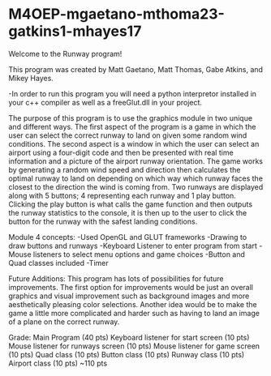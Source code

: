 # M4OEP-mgaetano-mthoma23-gatkins1-mhayes17
Welcome to the Runway program!

This program was created by Matt Gaetano, Matt Thomas, Gabe Atkins, and Mikey Hayes.

-In order to run this program you will need a python interpretor installed in your c++ compiler
as well as a freeGlut.dll in your project.  

The purpose of this program is to use the graphics module in two unique and different ways.  The first
aspect of the program is a game in which the user can select the correct runway to land on given some random 
wind conditions.  The second aspect is a window in which the user can select an airport using a four-digit
code and then be presented with real time information and a picture of the airport runway orientation.  The 
game works by generating a random wind speed and direction then calculates the optimal runway to land on 
depending on which way which runway faces the closest to the direction the wind is coming from.  Two runways 
are displayed along with 5 buttons; 4 representing each runway and 1 play button.  Clicking the play button 
is what calls the game function and then outputs the runway statistics to the console, it is then up to the 
user to click the button for the runway with the safest landing conditions.  

Module 4 concepts:
-Used OpenGL and GLUT frameworks 
-Drawing to draw buttons and runways
-Keyboard Listener to enter program from start
-Mouse listeners to select menu options and game choices
-Button and Quad classes included
-Timer 

Future Additions:
This program has lots of possibilities for future improvements.  The first option for improvements would be
just an overall graphics and visual improvement such as background images and more aesthetically pleasing color 
selections.  Another idea would be to make the game a little more complicated and harder such as having to land 
an image of a plane on the correct runway.

Grade:
Main Program (40 pts)
Keyboard listener for start screen (10 pts)
Mouse listener for runways screen (10 pts)
Mouse listener for game screen (10 pts)
Quad class (10 pts)
Button class (10 pts)
Runway class (10 pts)
Airport class (10 pts)
~110 pts